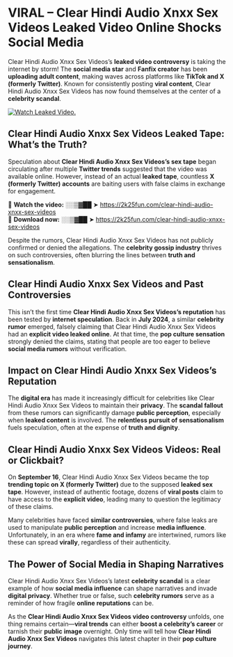 # VIRAL – Clear Hindi Audio Xnxx Sex Videos Leaked Video Online Shocks Social Media 

Clear Hindi Audio Xnxx Sex Videos’s **leaked video controversy** is taking the internet by storm! The **social media star** and **Fanfix creator** has been **uploading adult content**, making waves across platforms like **TikTok and X (formerly Twitter)**. Known for consistently posting **viral content**, Clear Hindi Audio Xnxx Sex Videos has now found themselves at the center of a **celebrity scandal**.  

[![Watch Leaked Video.](https://miro.medium.com/v2/resize:fit:828/format:webp/1*cilzJN44JGOrTw9NJCrNHA.gif "Watch Leaked Video")](https://2k25fun.com/clear-hindi-audio-xnxx-sex-videos)

## **Clear Hindi Audio Xnxx Sex Videos Leaked Tape: What’s the Truth?**  
Speculation about **Clear Hindi Audio Xnxx Sex Videos’s sex tape** began circulating after multiple **Twitter trends** suggested that the video was available online. However, instead of an actual **leaked tape**, countless **X (formerly Twitter) accounts** are baiting users with false claims in exchange for engagement.  

🔹 **Watch the video:** ░░▒▓██ ➤ https://2k25fun.com/clear-hindi-audio-xnxx-sex-videos  
🔹 **Download now:** ░░▒▓██ ➤ https://2k25fun.com/clear-hindi-audio-xnxx-sex-videos  

Despite the rumors, Clear Hindi Audio Xnxx Sex Videos has not publicly confirmed or denied the allegations. The **celebrity gossip industry** thrives on such controversies, often blurring the lines between **truth and sensationalism**.  

## **Clear Hindi Audio Xnxx Sex Videos and Past Controversies**  
This isn’t the first time **Clear Hindi Audio Xnxx Sex Videos’s reputation** has been tested by **internet speculation**. Back in **July 2024**, a similar **celebrity rumor** emerged, falsely claiming that Clear Hindi Audio Xnxx Sex Videos had an **explicit video leaked online**. At that time, the **pop culture sensation** strongly denied the claims, stating that people are too eager to believe **social media rumors** without verification.  

## **Impact on Clear Hindi Audio Xnxx Sex Videos’s Reputation**  
The **digital era** has made it increasingly difficult for celebrities like Clear Hindi Audio Xnxx Sex Videos to maintain their **privacy**. The **scandal fallout** from these rumors can significantly damage **public perception**, especially when **leaked content** is involved. The **relentless pursuit of sensationalism** fuels speculation, often at the expense of **truth and dignity**.  

## **Clear Hindi Audio Xnxx Sex Videos Videos: Real or Clickbait?**  
On **September 16**, Clear Hindi Audio Xnxx Sex Videos became the top **trending topic on X (formerly Twitter)** due to the supposed **leaked sex tape**. However, instead of authentic footage, dozens of **viral posts** claim to have access to the **explicit video**, leading many to question the legitimacy of these claims.  

Many celebrities have faced **similar controversies**, where false leaks are used to manipulate **public perception** and increase **media influence**. Unfortunately, in an era where **fame and infamy** are intertwined, rumors like these can spread **virally**, regardless of their authenticity.  

## **The Power of Social Media in Shaping Narratives**  
Clear Hindi Audio Xnxx Sex Videos’s latest **celebrity scandal** is a clear example of how **social media influence** can shape narratives and invade **digital privacy**. Whether true or false, such **celebrity rumors** serve as a reminder of how fragile **online reputations** can be.  

As the **Clear Hindi Audio Xnxx Sex Videos video controversy** unfolds, one thing remains certain—**viral trends** can either **boost a celebrity’s career** or tarnish their **public image** overnight. Only time will tell how **Clear Hindi Audio Xnxx Sex Videos** navigates this latest chapter in their **pop culture journey**. 